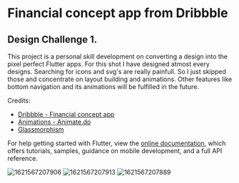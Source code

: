 # Financial concept app from Dribbble

## Design Challenge 1.

This project is a personal skill development on converting a design into the pixel perfect Flutter apps. For this shot I have designed atmost every designs. Searching for icons and svg's are really painfull. So I just skipped those and concentrate on layout building and animations. Other features like bottom navigation and its animations will be fulfilled in the future.

Credits:

- [Dribbble - Financial concept app](https://dribbble.com/shots/15668611-Fintech-Dark-Theme)
- [Animations - Animate.do](https://pub.dev/packages/animate_do)
- [Glassmorphism](https://pub.dev/packages/glassmorphism)

For help getting started with Flutter, view the
[online documentation](https://flutter.dev/docs), which offers tutorials,
samples, guidance on mobile development, and a full API reference.

![1621567207906](https://user-images.githubusercontent.com/30753073/119077318-b2171680-ba11-11eb-8e43-47a2b04ba0e1.jpg)
![1621567207913](https://user-images.githubusercontent.com/30753073/119077322-b3484380-ba11-11eb-894c-763fd5fc7de7.jpg)
![1621567207889](https://user-images.githubusercontent.com/30753073/119077323-b4797080-ba11-11eb-814a-b5b586f60716.jpg)

